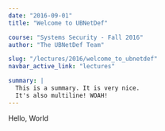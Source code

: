 ```yaml
---
date: "2016-09-01"
title: "Welcome to UBNetDef"

course: "Systems Security - Fall 2016"
author: "The UBNetDef Team"

slug: "/lectures/2016/welcome_to_ubnetdef"
navbar_active_link: "lectures"

summary: |
  This is a summary. It is very nice.
  It's also multiline! WOAH!
---
```


Hello, World